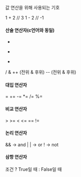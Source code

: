 값 연산을 위해 사용되는 기호

1 + 2 // 3
1 - 2 // -1

#### 산술 연산자(c언어와 동일)
+
-
*
/
&
++ (전위 & 후위)
\-- (전위 & 후위)

#### 대입 연산자
=
+=
-=
\*=
/=
%=

#### 비교 연산자
\>
\>=
\<
\<=
\==
!=

#### 논리 연산자
&& -> and
\| | -> or
! -> not

#### 삼항 연산자

조건 ? True일 때 : False일 때